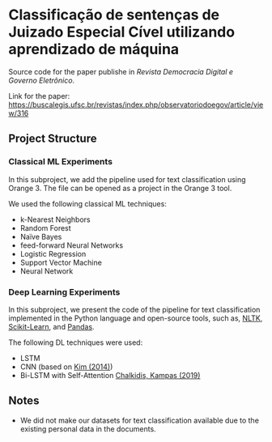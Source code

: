 # Classificação de sentenças de Juizado Especial Cível utilizando aprendizado de máquina 

Source code for the paper publishe in *Revista Democracia Digital e Governo Eletrônico*.

Link for the paper: https://buscalegis.ufsc.br/revistas/index.php/observatoriodoegov/article/view/316

## Project Structure

### Classical ML Experiments

In this subproject, we add the pipeline used for text classification using Orange 3.
The file can be opened as a project in the Orange 3 tool.

We used the following classical ML techniques:

- k-Nearest Neighbors
- Random Forest
- Naïve Bayes
- feed-forward Neural Networks
- Logistic Regression
- Support Vector Machine
- Neural Network

### Deep Learning Experiments

In this subproject, we present the code of the pipeline for text classification implemented in the Python language and open-source tools, such as, [NLTK](https://www.nltk.org/), [Scikit-Learn](https://scikit-learn.org/), and [Pandas](https://pandas.pydata.org/).

The following DL techniques were used:

- LSTM
- CNN (based on [Kim (2014)](https://arxiv.org/abs/1408.5882))
- Bi-LSTM with Self-Attention [Chalkidis, Kampas (2019)](https://link.springer.com/article/10.1007/s10506-018-9238-9)

## Notes

- We did not make our datasets for text classification available due to the existing personal data  in the documents.

